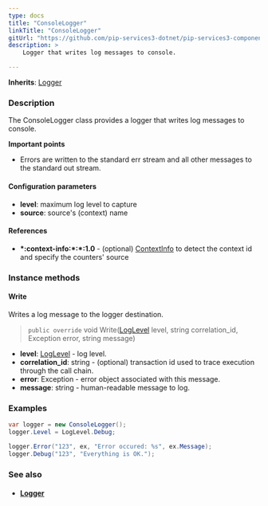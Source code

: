 ```yaml
---
type: docs
title: "ConsoleLogger"
linkTitle: "ConsoleLogger"
gitUrl: "https://github.com/pip-services3-dotnet/pip-services3-components-dotnet"
description: >
    Logger that writes log messages to console.

---
```


**Inherits**: [Logger](../logger)

### Description

The  ConsoleLogger class provides a logger that writes log messages to console.

**Important points**

- Errors are written to the standard err stream and all other messages to the standard out stream.

#### Configuration parameters
- **level**: maximum log level to capture
- **source**: source's (context) name

#### References
- **\*:context-info:\*:\*:1.0** - (optional) [ContextInfo](../../info/context_info) to detect the context id and specify the counters' source


### Instance methods

#### Write
Writes a log message to the logger destination.

> `public override` void Write([LogLevel](../log_level) level, string correlation_id, Exception error, string message)

- **level**: [LogLevel](../log_level) - log level.
- **correlation_id**: string - (optional) transaction id used to trace execution through the call chain.
- **error**: Exception - error object associated with this message.
- **message**: string - human-readable message to log.

### Examples

```cs
var logger = new ConsoleLogger();
logger.Level = LogLevel.Debug;

logger.Error("123", ex, "Error occured: %s", ex.Message);
logger.Debug("123", "Everything is OK.");
```

### See also
- #### [Logger](../logger)
